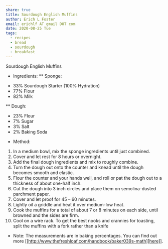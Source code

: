```yaml
---
share: true
title: Sourdough English Muffins
author: Erich L Foster
email: erichlf AT gmail DOT com
date: 2020-08-25 Tue
tags:
  - recipes
  - bread
  - sourdough
  - breakfast
---
```

Sourdough English Muffins
* Ingredients:
** Sponge:
- 33% Sourdough Starter (100% Hydration)
- 77% Flour
- 82% Milk

** Dough:
- 23% Flour
- 7% Sugar
- 3% Salt
- 2% Baking Soda

* Method:
1. In a medium bowl, mix the sponge ingredients until just combined.
2. Cover and let rest for 8 hours or overnight.
3. Add the final dough ingredients and mix to roughly combine.
4. Turn the dough out onto the counter and knead until the dough becomes smooth and elastic.
5. Flour the counter and your hands well, and roll or pat the dough out to a thickness of about one-half inch.
6. Cut the dough into 3 inch circles and place them on semolina-dusted parchment paper.
7. Cover and let proof for 45 – 60 minutes.
8. Lightly oil a griddle and heat it over medium-low heat.
9. Cook the muffins for a total of about 7 or 8 minutes on each side, until browned and the sides are firm.
10. Cool on a wire rack. To get the best nooks and crannies for toasting, split the muffins with a fork rather than a knife

* Note:
The measurements are in baking percentages. You can find out more [[http://www.thefreshloaf.com/handbook/baker039s-math][here]].
